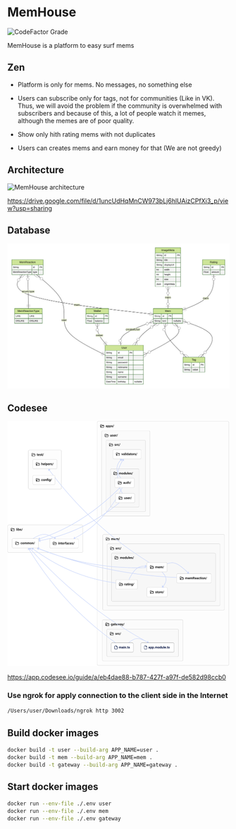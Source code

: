 # MemHouse

![CodeFactor Grade](https://img.shields.io/codefactor/grade/github/asmirnov-backend/MemHouse)

MemHouse is a platform to easy surf mems

## Zen

- Platform is only for mems. No messages, no something else

- Users can subscribe only for tags, not for communities (Like in VK). Thus, we will avoid the problem if the community is overwhelmed with subscribers and because of this, a lot of people watch it memes, although the memes are of poor quality.

- Show only hith rating mems with not duplicates

- Users can creates mems and earn money for that (We are not greedy)

## Architecture

![MemHouse architecture](https://user-images.githubusercontent.com/93443107/173183041-9be59e04-40d6-42b4-b394-a82431f6b0a4.png)

<https://drive.google.com/file/d/1uncUdHqMnCW973bLj6hlUAizCPfXi3_p/view?usp=sharing>

## Database

![DB schema](./prisma/ERD.svg)

## Codesee

![Code schema](./codesee.svg)

https://app.codesee.io/guide/a/eb4dae88-b787-427f-a97f-de582d98ccb0


### Use ngrok for apply connection to the client side in the Internet

```bash
/Users/user/Downloads/ngrok http 3002
```

## Build docker images

```bash
docker build -t user --build-arg APP_NAME=user .
docker build -t mem --build-arg APP_NAME=mem .
docker build -t gateway --build-arg APP_NAME=gateway .
```

## Start docker images

```bash
docker run --env-file ./.env user
docker run --env-file ./.env mem
docker run --env-file ./.env gateway
```
